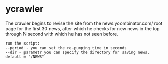 # ycrawler
The crawler begins to revise the site from the news.ycombinator.com/ root page for the first 30 news, after which he checks for new news in the top through N second with which he has not seen before.
``` 
run the script:  
--period - you can set the re-pumping time in seconds
--dir - parametr you can specify the directory for saving news, default = "/NEWS"

```
